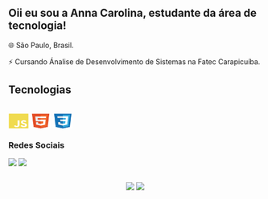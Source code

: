 ## Oii eu sou a Anna Carolina, estudante da área de tecnologia!

🌐 São Paulo, Brasil. 

⚡ Cursando Ánalise de Desenvolvimento de Sistemas na Fatec Carapicuíba.

## Tecnologias

<div style="display: inline_block"><br>
  <img align="center" alt="Anna-Js" height="30" width="40" src="https://raw.githubusercontent.com/devicons/devicon/master/icons/javascript/javascript-plain.svg">
  <img align="center" alt="Anna-HTML" height="30" width="40" src="https://raw.githubusercontent.com/devicons/devicon/master/icons/html5/html5-original.svg">
  <img align="center" alt="Anna-CSS" height="30" width="40" src="https://raw.githubusercontent.com/devicons/devicon/master/icons/css3/css3-original.svg">
  
</div>
  
### Redes Sociais

<div> 
  <a href = "mailto:contatoannacarolinalima@gmail.com"><img src="https://img.shields.io/badge/-Gmail-%23333?style=for-the-badge&logo=gmail&logoColor=white" target="_blank"></a>
  <a href="https://www.linkedin.com/in/anna-carolina-a497311a0/" target="_blank"><img src="https://img.shields.io/badge/-LinkedIn-%230077B5?style=for-the-badge&logo=linkedin&logoColor=white" target="_blank"></a> 
  
</div>

## 
<div align="center">
  <img src="https://github-readme-stats.vercel.app/api?username=annaaldz&show_icons=true&count_private=true&layout=compact&theme=dark" height="200px" />
  <img src="https://github-readme-stats.vercel.app/api/top-langs/?username=annaaldz&layout=compact&theme=dark&hide_progress=false" height="200px" />
</div>
